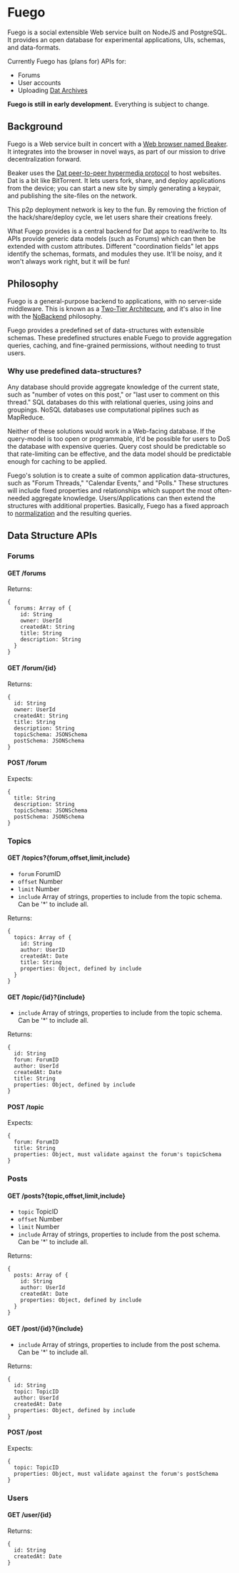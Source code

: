 # Fuego

Fuego is a social extensible Web service built on NodeJS and PostgreSQL.
It provides an open database for experimental applications, UIs, schemas, and data-formats.

Currently Fuego has (plans for) APIs for:

 - Forums
 - User accounts
 - Uploading [Dat Archives](http://dat-data.com)

**Fuego is still in early development.**
Everything is subject to change.

## Background

Fuego is a Web service built in concert with a [Web browser named Beaker](https://beakerbrowser.com).
It integrates into the browser in novel ways, as part of our mission to drive decentralization forward.

Beaker uses the [Dat peer-to-peer hypermedia protocol](http://dat-data.com) to host websites.
Dat is a bit like BitTorrent.
It lets users fork, share, and deploy applications from the device; you can start a new site by simply generating a keypair, and publishing the site-files on the network.

This p2p deployment network is key to the fun.
By removing the friction of the hack/share/deploy cycle, we let users share their creations freely.

What Fuego provides is a central backend for Dat apps to read/write to.
Its APIs provide generic data models (such as Forums) which can then be extended with custom attributes.
Different "coordination fields" let apps identify the schemas, formats, and modules they use.
It'll be noisy, and it won't always work right, but it will be fun!

## Philosophy

Fuego is a general-purpose backend to applications, with no server-side middleware.
This is known as a [Two-Tier Architecure](https://www.techopedia.com/definition/467/two-tier-architecture), and it's also in line with the [NoBackend](http://nobackend.org/) philosophy.

Fuego provides a predefined set of data-structures with extensible schemas.
These predefined structures enable Fuego to provide aggregation queries, caching, and fine-grained permissions, without needing to trust users.

### Why use predefined data-structures?

Any database should provide aggregate knowledge of the current state, such as "number of votes on this post," or "last user to comment on this thread."
SQL databases do this with relational queries, using joins and groupings.
NoSQL databases use computational piplines such as MapReduce.

Neither of these solutions would work in a Web-facing database.
If the query-model is too open or programmable, it'd be possible for users to DoS the database with expensive queries.
Query cost should be predictable so that rate-limiting can be effective, and the data model should be predictable enough for caching to be applied.

Fuego's solution is to create a suite of common application data-structures, such as "Forum Threads," "Calendar Events," and "Polls."
These structures will include fixed properties and relationships which support the most often-needed aggregate knowledge.
Users/Applications can then extend the structures with additional properties.
Basically, Fuego has a fixed approach to [normalization](https://en.wikipedia.org/wiki/Database_normalization) and the resulting queries.

## Data Structure APIs

### Forums

#### GET /forums

Returns:

```
{
  forums: Array of {
    id: String
    owner: UserId
    createdAt: String
    title: String
    description: String
  }
}
```

#### GET /forum/{id}

Returns:

```
{
  id: String
  owner: UserId
  createdAt: String
  title: String
  description: String
  topicSchema: JSONSchema
  postSchema: JSONSchema
}
```

#### POST /forum

Expects:

```
{
  title: String
  description: String
  topicSchema: JSONSchema
  postSchema: JSONSchema
}
```

### Topics

#### GET /topics?{forum,offset,limit,include}

- `forum` ForumID
- `offset` Number
- `limit` Number
- `include` Array of strings, properties to include from the topic schema. Can be '*' to include all.

Returns:

```
{
  topics: Array of {
    id: String
    author: UserID
    createdAt: Date
    title: String
    properties: Object, defined by include
  }
}
```

#### GET /topic/{id}?{include}

- `include` Array of strings, properties to include from the topic schema. Can be '*' to include all.

Returns:

```
{
  id: String
  forum: ForumID
  author: UserId
  createdAt: Date
  title: String
  properties: Object, defined by include
}
```

#### POST /topic

Expects:

```
{
  forum: ForumID
  title: String
  properties: Object, must validate against the forum's topicSchema
}
```

### Posts

#### GET /posts?{topic,offset,limit,include}

- `topic` TopicID
- `offset` Number
- `limit` Number
- `include` Array of strings, properties to include from the post schema. Can be '*' to include all.

Returns:

```
{
  posts: Array of {
    id: String
    author: UserId
    createdAt: Date
    properties: Object, defined by include
  }
}
```

#### GET /post/{id}?{include}

- `include` Array of strings, properties to include from the post schema. Can be '*' to include all.

Returns:

```
{
  id: String
  topic: TopicID
  author: UserId
  createdAt: Date
  properties: Object, defined by include
}
```

#### POST /post

Expects:

```
{
  topic: TopicID
  properties: Object, must validate against the forum's postSchema
}
```

### Users

#### GET /user/{id}

Returns:

```
{
  id: String
  createdAt: Date
}
```